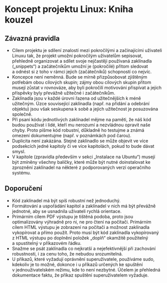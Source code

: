 <!--

Linux Kniha kouzel, část Koncept projektu Linux: Kniha kouzel
Copyright (c) 2019 Singularis <singularis@volny.cz>

Toto dílo je dílem svobodné kultury; můžete ho šířit a modifikovat pod
podmínkami licence Creative Commons Attribution-ShareAlike 4.0 International
vydané neziskovou organizací Creative Commons. Text licence je přiložený
k tomuto projektu nebo ho můžete najít na webové adrese:

https://creativecommons.org/licenses/by-sa/4.0/

-->

# Koncept projektu Linux: Kniha kouzel

## Závazná pravidla

* Cílem projektu je sdílení znalostí mezi pokročilými a začínajícími uživateli Linuxu tak, že projekt umožní pokročilým uživatelům sepisovat, přehledně organizovat a sdílet svoje nejčastěji používaná zaklínadla („snippets“) a začátečníkům umožní je (pokročilé) přitom sledovat a odnést si z toho v rámci jejich (začátečníků) schopností co nejvíc.
* Koncepce není neměnná. Bude se mírně přizpůsobovat zjištěným potřebám obou cílových skupin; zájmy obou cílových skupin přitom musejí zůstat v rovnováze, aby byli pokročilí motivováni přispívat a jejich příspěvky byly převážně užitečné i začátečníkům.
* Zaklínadla jsou v každé úrovni řazena od užitečnějších k méně užitečným. Úzce související zaklínadla (např. na přidání a odebrání objektu) jsou však seskupena k sobě a jejich užitečnost je posuzována společně.
* Při psaní kódu jednotlivých zaklínadel mějme na paměti, že náš kód budou používat i lidé, kteří mu nerozumí a nezvládnou opravit naše chyby. Proto pišme kód robustní, důkladně ho testujme a známá omezení dokumentujme (např. v poznámkách pod čarou).
* Duplicita není zakázána. Stejné zaklínadlo se může objevit ve více podsekcích jedné kapitoly či ve více kapitolách, pokud to bude dávat smysl.
* V kapitole (zpravidla především v sekci „Instalace na Ubuntu“) musejí být zmíněny všechny balíčky, které může být nutné doinstalovat ke zproznění zaklínadel na některé z podporovaných verzí operačního systému.

## Doporučení

* Kód zaklínadel má být spíš robustní než jednoduchý.
* Formátování a uspořádání kapitol a zaklínadel v nich má být převážně jednotné, aby se usnadnila uživateli rychlá orientace.
* Primárním cílem PDF výstupu je tištěná podoba, proto jsou optimalizovány výhradně pro ni, ne pro čtení na počítači. Primárním cílem HTML výstupu je zobrazení na počítači a možnost zaklínadla vykopírovat a přímo použít. Proto musí být kód zaklínadla vykopírovaný z HTML výstupu po doplnění položek „doplň“ okamžitě použitelný a spustitelný v příkazovém řádku.
* Snažme se psát zaklínadla co nejkratší a nejefektivnější při zachování robustnosti, i za cenu toho, že nebudou srozumitelná.
* U příkazů, které vyžadují oprávnění superuživatele, používáme sudo, kdekoliv je to možné, dokonce i u příkazů určených ke spuštění v jednouživatelském režimu, kde to není nezbytné. Účelem je přehledná dokumentace faktu, že příkaz spuštění superuživatelem vyžaduje.
